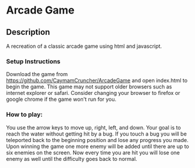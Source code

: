 # Arcade Game

## Description

A recreation of a classic arcade game using html and javascript.

### Setup Instructions
Download the game from https://github.com/CaymamCruncher/ArcadeGame and open index.html
to begin the game. This game may not support older browsers such as internet explorer
or safari. Consider changing your browser to firefox or google chrome if the game
won't run for you.

### How to play:
You use the arrow keys to move up, right, left, and down. Your goal is to reach
the water without getting hit by a bug. If you touch a bug you will be teleported
back to the beginning position and lose any progress you made. Upon winning the
game one more enemy will be added until there are up to six enemies on the screen.
Now every time you are hit you will lose one enemy as well until the difficulty
goes back to normal.
